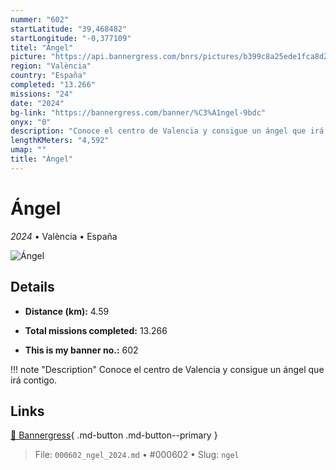 ```yaml
---
nummer: "602"
startLatitude: "39,468482"
startLongitude: "-0,377109"
titel: "Ángel"
picture: "https://api.bannergress.com/bnrs/pictures/b399c8a25ede1fca8d231cb7095ebcba"
region: "València"
country: "España"
completed: "13.266"
missions: "24"
date: "2024"
bg-link: "https://bannergress.com/banner/%C3%A1ngel-9bdc"
onyx: "0"
description: "Conoce el centro de Valencia y consigue un ángel que irá contigo."
lengthKMeters: "4,592"
umap: ""
title: "Ángel"
---
```

# Ángel

*2024* • València • España

![Ángel](https://api.bannergress.com/bnrs/pictures/b399c8a25ede1fca8d231cb7095ebcba)

## Details
- **Distance (km):** 4.59

- **Total missions completed:** 13.266
- **This is my banner no.:** 602


!!! note "Description"
    Conoce el centro de Valencia y consigue un ángel que irá contigo.



## Links
[🔗 Bannergress](https://bannergress.com/banner/%C3%A1ngel-9bdc){ .md-button .md-button--primary }



> File: `000602_ngel_2024.md` • #000602 • Slug: `ngel`
